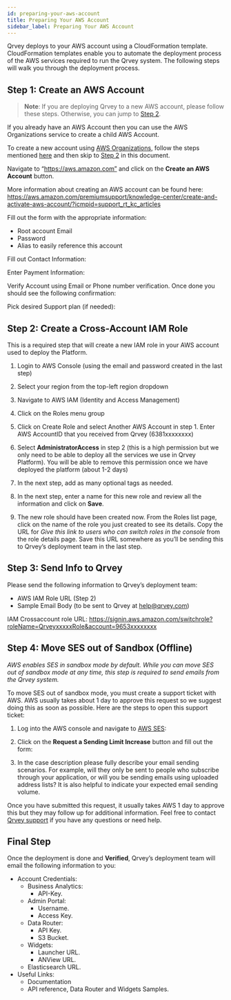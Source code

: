 ```yaml
---
id: preparing-your-aws-account
title: Preparing Your AWS Account
sidebar_label: Preparing Your AWS Account
---
```


<div style={{textAlign: "justify"}}>

Qrvey deploys to your AWS account using a CloudFormation template. CloudFormation templates enable you to automate the deployment process of the AWS services required to run the Qrvey system. The following steps will walk you through the deployment process.

## Step 1: Create an AWS Account

>**Note**: If you are deploying Qrvey to a new AWS account, please follow these steps. Otherwise, you can jump to <a href="#step-2:-create-a-cross-account-iam-role">Step 2</a>.

If you already have an AWS Account then you can use the AWS Organizations service to create a child AWS Account. 

To create a new account using <a href="https://aws.amazon.com/organizations/">AWS Organizations</a>, follow the steps mentioned <a href="https://docs.aws.amazon.com/organizations/latest/userguide/orgs_manage_accounts_create.html">here</a> and then skip to <a href="#step-2:-create-a-cross-account-iam-role">Step 2</a> in this document.

Navigate to “https://aws.amazon.com” and click on the **Create an AWS Account** button.

More information about creating an AWS account can be found here:
https://aws.amazon.com/premiumsupport/knowledge-center/create-and-activate-aws-account/?icmpid=support_rt_kc_articles

Fill out the form with the appropriate information:
* Root account Email
* Password
* Alias to easily reference this account

Fill out Contact Information:

Enter Payment Information:

Verify Account using Email or Phone number verification. Once done you should see the following confirmation:

Pick desired Support plan (if needed):

## Step 2: Create a Cross-Account IAM Role
This is a required step that will create a new IAM role in your AWS account used to deploy the Platform.

1. Login to AWS Console (using the email and password created in the last step)

2. Select your region from the top-left region dropdown

3. Navigate to AWS IAM (Identity and Access Management)

4. Click on the Roles menu group

5. Click on Create Role and select Another AWS Account in step 1. Enter AWS AccountID that you received from Qrvey (6381xxxxxxxx)

6. Select **AdministratorAccess** in step 2 (this is a high permission but we only need to be able to deploy all the services we use in Qrvey Platform). You will be able to remove this permission once we have deployed the platform (about 1-2 days)

7. In the next step, add as many optional tags as needed.

8. In the next step, enter a name for this new role and review all the information and click on **Save**.

9. The new role should have been created now. From the Roles list page, click on the name of the role you just created to see its details. Copy the URL for *Give this link to users who can switch roles in the console* from the role details page. Save this URL somewhere as you’ll be sending this to Qrvey’s deployment team in the last step.

## Step 3: Send Info to Qrvey
Please send the following information to Qrvey’s deployment team:
* AWS IAM Role URL (Step 2)
* Sample Email Body (to be sent to Qrvey at help@qrvey.com)

IAM Crossaccount role URL: https://signin.aws.amazon.com/switchrole?roleName=QrveyxxxxxRole&account=9653xxxxxxxx

## Step 4: Move SES out of Sandbox (Offline)
*AWS enables SES in sandbox mode by default. While you can move SES out of sandbox mode at any time, this step is required to send emails from the Qrvey system.* 

To move SES out of sandbox mode, you must create a support ticket with AWS. AWS usually takes about 1 day to approve this request so we suggest doing this as soon as possible. Here are the steps to open this support ticket: 
1. Log into the AWS console and navigate to <a href="http://aws.amazon.com/ses">AWS SES</a>:

2. Click on the **Request a Sending Limit Increase** button and fill out the form:


3. In the case description please fully describe your email sending scenarios. For example, will they only be sent to people who subscribe through your application, or will you be sending emails using uploaded address lists? It is also helpful to indicate your expected email sending volume.

Once you have submitted this request, it usually takes AWS 1 day to approve this but they may follow up for additional information. Feel free to contact <a href="help@qrvey.com">Qrvey support</a> if you have any questions or need help.

## Final Step
Once the deployment is done and **Verified**, Qrvey’s deployment team will email the following information to you:
* Account Credentials:
  * Business Analytics:
    * API-Key.
  * Admin Portal:
    * Username.
    * Access Key.
  * Data Router:
    * API Key.
    * S3 Bucket.
  * Widgets:
    * Launcher URL.
    * ANView URL.
  * Elasticsearch URL.
* Useful Links:
  * Documentation
  * API reference, Data Router and Widgets Samples.

